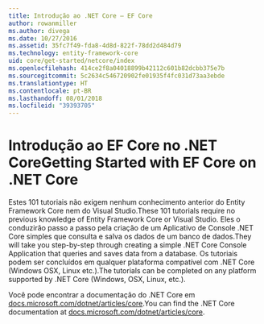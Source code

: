 ```yaml
---
title: Introdução ao .NET Core – EF Core
author: rowanmiller
ms.author: divega
ms.date: 10/27/2016
ms.assetid: 35fc7f49-fda8-4d8d-822f-78dd2d484d79
ms.technology: entity-framework-core
uid: core/get-started/netcore/index
ms.openlocfilehash: 414ce2f8a04018899b42112c601b82dcbb375e7b
ms.sourcegitcommit: 5c2634c546720902fe01935f4fc031d73aa3ebde
ms.translationtype: HT
ms.contentlocale: pt-BR
ms.lasthandoff: 08/01/2018
ms.locfileid: "39393705"
---
```

# <a name="getting-started-with-ef-core-on-net-core"></a><span data-ttu-id="07f5a-102">Introdução ao EF Core no .NET Core</span><span class="sxs-lookup"><span data-stu-id="07f5a-102">Getting Started with EF Core on .NET Core</span></span>

<span data-ttu-id="07f5a-103">Estes 101 tutoriais não exigem nenhum conhecimento anterior do Entity Framework Core nem do Visual Studio.</span><span class="sxs-lookup"><span data-stu-id="07f5a-103">These 101 tutorials require no previous knowledge of Entity Framework Core or Visual Studio.</span></span> <span data-ttu-id="07f5a-104">Eles o conduzirão passo a passo pela criação de um Aplicativo de Console .NET Core simples que consulta e salva os dados de um banco de dados.</span><span class="sxs-lookup"><span data-stu-id="07f5a-104">They will take you step-by-step through creating a simple .NET Core Console Application that queries and saves data from a database.</span></span> <span data-ttu-id="07f5a-105">Os tutoriais podem ser concluídos em qualquer plataforma compatível com .NET Core (Windows OSX, Linux etc.).</span><span class="sxs-lookup"><span data-stu-id="07f5a-105">The tutorials can be completed on any platform supported by .NET Core (Windows, OSX, Linux, etc.).</span></span>

<span data-ttu-id="07f5a-106">Você pode encontrar a documentação do .NET Core em [docs.microsoft.com/dotnet/articles/core](https://docs.microsoft.com/dotnet/articles/core/).</span><span class="sxs-lookup"><span data-stu-id="07f5a-106">You can find the .NET Core documentation at [docs.microsoft.com/dotnet/articles/core](https://docs.microsoft.com/dotnet/articles/core/).</span></span>
